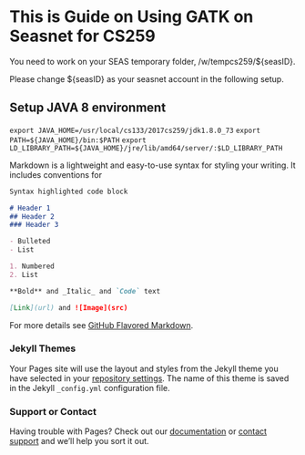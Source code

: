 # This is Guide on Using GATK on Seasnet for CS259

You need to work on your SEAS temporary folder, /w/tempcs259/${seasID}.

Please change ${seasID} as your seasnet account in the following setup.


###  

## Setup JAVA 8 environment
`export JAVA_HOME=/usr/local/cs133/2017cs259/jdk1.8.0_73`
`export PATH=${JAVA_HOME}/bin:$PATH`
`export LD_LIBRARY_PATH=${JAVA_HOME}/jre/lib/amd64/server/:$LD_LIBRARY_PATH`

Markdown is a lightweight and easy-to-use syntax for styling your writing. It includes conventions for

```markdown
Syntax highlighted code block

# Header 1
## Header 2
### Header 3

- Bulleted
- List

1. Numbered
2. List

**Bold** and _Italic_ and `Code` text

[Link](url) and ![Image](src)
```

For more details see [GitHub Flavored Markdown](https://guides.github.com/features/mastering-markdown/).

### Jekyll Themes

Your Pages site will use the layout and styles from the Jekyll theme you have selected in your [repository settings](https://github.com/AriesLL/gatkTutorial/settings). The name of this theme is saved in the Jekyll `_config.yml` configuration file.

### Support or Contact

Having trouble with Pages? Check out our [documentation](https://help.github.com/categories/github-pages-basics/) or [contact support](https://github.com/contact) and we’ll help you sort it out.


